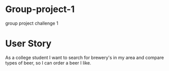 # Group-project-1
group project challenge 1

# User Story
As a college student
I want to search for brewery's in my area and compare types of beer,
so I can order a beer I like.